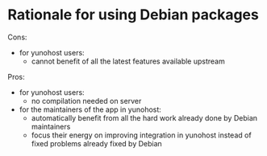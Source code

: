 # Rationale for using Debian packages

Cons:

- for yunohost users:
  - cannot benefit of all the latest features available upstream


Pros:

- for yunohost users:
  - no compilation needed on server
- for the maintainers of the app in yunohost:
  - automatically benefit from all the hard work already done by Debian maintainers
  - focus their energy on improving integration in yunohost instead of fixed problems already fixed by Debian
